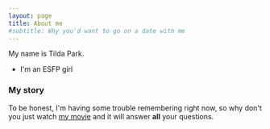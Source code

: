 ```yaml
---
layout: page
title: About me
#subtitle: Why you'd want to go on a date with me
---
```


My name is Tilda Park. 

- I'm an ESFP girl


### My story

To be honest, I'm having some trouble remembering right now, so why don't you just watch [my movie](https://en.wikipedia.org/wiki/The_Princess_Bride_%28film%29) and it will answer **all** your questions.
